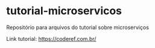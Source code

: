 # tutorial-microservicos
Repositório para arquivos do tutorial sobre microserviços

Link tutorial:
https://coderef.com.br/
